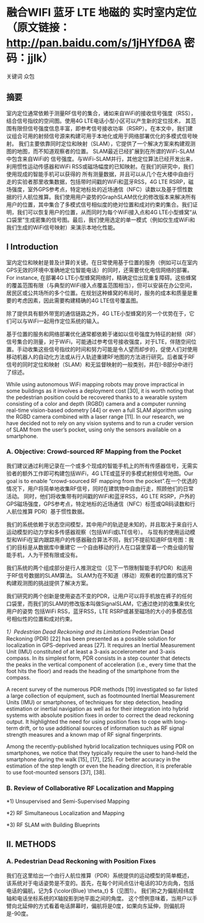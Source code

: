 
# 融合WIFI 蓝牙 LTE 地磁的 实时室内定位 （原文链接：http://pan.baidu.com/s/1jHYfD6A 密码：jjlk）
关键词 众包
## 摘要
室内定位通常依赖于测量RF信号的集合，诸如来自WiFi的接收信号强度（RSS），结合信号指纹的空间图。使用4G LTE电话小型小区可以产生新的定位技术，
其范围有限但信号强度信息丰富，即参考信号接收功率（RSRP）。在本文中，我们建议组合可用的射频信号源来构建可用于本地化或用于网络部署优化的多模式信号映射。
我们主要依靠同时定位和映射（SLAM），它提供了一个解决方案来构建观测图的地图，而不知道观察者的位置。 SLAM最近已经扩展到在所谓的WiFi-SLAM中包含来自WiFi的
信号强度。与WiFi-SLAM并行，其他定位算法已经开发出来，利用惯性运动传感器和WiFi RSS或磁场幅度的已知映射。在我们的研究中，我们使用现成的智能手机可以获得的
所有测量数据，并且可以从几个在大楼中自由行走的实验者那里收集数据，包括带时间戳的WiFi和蓝牙RSS，4G LTE RSRP，磁场强度，室外GPS参考点，特定地标处的近场通信（NFC）读数以及基于惯性数据的行人航位推算。我们使用用户姿势的GraphSLAM优化的修改版本来解决所有用户的位置，其中集合了多模式信号相似度的绝对位置和成对约束的集合。我们证明，我们可以恢复用户的位置，从而同时为每个WiFi接入点和4G LTE小型蜂窝“从口袋里”生成密集的信号图。最后，我们使用选定的单一模式（例如仅生成WiFi和我们生成的WiFi信号映射）来演示本地化性能。

## I Introduction
室内定位和映射是普及计算的关键。在日常使用基于位置的服务（例如可以在室内GPS无效的环境中准确地定位智能电话）的同时，还需要优化电信网络的部署。For instance, 在部署4G LTE小型蜂窝网络时，精确定位出现重复障碍。这些蜂窝的覆盖范围有限（与典型的WiFi接入点覆盖范围相当），但可以安装在办公空间，居民区或公共场所的多个位置。在规划这种蜂窝的布局时，服务的成本和质量是重要的考虑因素，因此需要构建精确的4G LTE信号覆盖图。

除了提供具有额外带宽的通信链路之外，4G LTE小型蜂窝的另一个优势在于，它们可以与WiFi一起用作定位系统的输入。

基于位置的服务和网络部署优化通常都依赖于诸如以信号强度为特征的射频（RF）信号集合的测量，对于WiFi，可能通过参考信号接收强度，对于LTE，伴随空间位置。手动收集这些信号指纹的时间和努力可能是令人望而却步的，促使人们对使用移动机器人的自动化方法或从行人轨迹重建RF地图的方法进行研究。后者属于RF信号的同时定位和映射（SLAM）和无监督映射的一般类别，并在I-B部分中进行了综述。

While using autonomous WiFi mapping robots may prove impractical in some buildings as it involves a deployment cost [30], it is worth noting that the pedestrian position could be recovered thanks to a wearable system consisting of a color and depth (RGBD) camera and a computer running real-time vision-based odometry [44] or even a full SLAM algorithm using the RGBD camera combined with a laser range [11]. In our research, we have decided not to rely on any vision systems and to run a cruder version of SLAM from the user’s pocket, using only the sensors available on a smartphone.

### A. Objective: Crowd-sourced RF Mapping from the Pocket

我们建议通过利用记录在一个或多个现成的智能手机上的所有传感器信号，无需实验者的额外工作即可构建包括WiFi，4G LTE或蓝牙的多模式射频信号地图。Our goal is to enable “crowd-sourced RF mapping from the pocket”.在一个优选的情况下，用户将简单地收集RF信号，同时在建筑物中自由行走，照顾他们的日常活动。 同时，他们将收集带有时间戳的WiFi和蓝牙RSS，4G LTE RSRP，户外的GPS磁场强度，GPS参考点，特定地标的近场通信（NFC）标签或QR码读数和行人航位推算 PDR）基于惯性数据。

我们的系统依赖于状态空间模型，其中用户的轨迹是未知的，并且取决于来自行人运动模型的动力学和多传感器观察（包括WiFi或LTE信号）。 与现有的使用运动模型和WiFi在室内跟踪用户的传感器融合算法不同，我们不提前知道RF信号图：我们的目标是从数据库中重建它 一个自由移动的行人在口袋里穿着一个商业级的智能手机，人为干预有限或没有。

我们系统的两个组成部分是行人推测定位（见下一节限制智能手机PDR）和适用于RF信号数据的SLAM算法。 SLAM为在不知道（移动）观察者的位置的情况下构建观测图的挑战提供了解决方案。

我们研究的两个创新是使用姿态不变的PDR，让用户可以将手机放在裤子的任何口袋里，而我们的SLAM的修改版本叫做SignalSLAM，它通过绝对的收集来优化用户的姿势 包括WiFi RSS，蓝牙RSS，LTE RSRP或甚至磁场的大小的多模态信号相似性的位置和成对约束。

*1）Pedestrian Dead Reckoning and its Limitations*
Pedestrian Dead Reckoning (PDR) [22] has been presented as a possible solution for localization in GPS-deprived areas [27]. It requires an Inertial Measurement Unit (IMU) constituted of at least a 3-axis accelerometer and 3-axis compass. In its simplest form, PDR consists in a step counter that detects the peaks in the vertical component of acceleration (i.e., every time that the foot hits the floor) and reads the heading of the smartphone from the compass.

A recent survey of the numerous PDR methods [19] investigated so far listed a large collection of equipment, such as footmounted Inertial Measurement Units (IMU) or smartphones, of techniques for step detection, heading estimation or inertial navigation as well as for their integration into hybrid systems with absolute position fixes in order to correct the dead reckoning output. It highlighted the need for using position fixes to cope with long-term drift, or to use additional sources of information such as RF signal strength measures and a known map of RF signal fingerprints.

Among the recently-published hybrid localization techniques using PDR on smartphones, we notice that they typically require the user to hand-held the smartphone during the walk [15], [17], [25]. For better accuracy in the estimation of the step length or even the heading direction, it is preferable to use foot-mounted sensors [37], [38].

### B. Review of Collaborative RF Localization and Mapping
*1) Unsupervised and Semi-Supervised Mapping

*2) RF Simultaneous Localization and Mapping

*3) RF SLAM with Building Blueprints

## II. METHODS
### A. Pedestrian Dead Reckoning with Position Fixes

我们在这里给出一个由行人航位推算（PDR）系统提供的运动模型的简单概述，该系统对于电话姿势是不变的。首先，在每个时间点估计电话的3D方向角，包括电话的偏航，记为$ {\color{Blue} \theta_t} $（见图1）。 我们称之为偏航经纬度轴和电话坐标系统的X轴投影到地平面之间的角度。 这个惯例意味着，当用户以手臂向北延伸的方式看着电话屏幕时，偏航将是0度，如果向东延伸，则偏航将是-90度。
